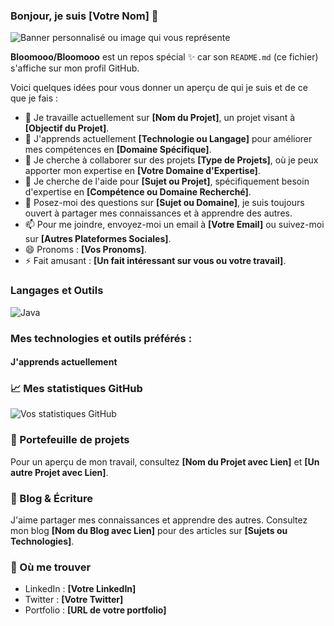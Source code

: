 ### Bonjour, je suis [Votre Nom] 👋

![Banner personnalisé ou image qui vous représente](URL_de_l'image)

**Bloomooo/Bloomooo** est un repos spécial ✨ car son `README.md` (ce fichier) s'affiche sur mon profil GitHub.

Voici quelques idées pour vous donner un aperçu de qui je suis et de ce que je fais :

- 🔭 Je travaille actuellement sur **[Nom du Projet]**, un projet visant à **[Objectif du Projet]**.
- 🌱 J'apprends actuellement **[Technologie ou Langage]** pour améliorer mes compétences en **[Domaine Spécifique]**.
- 👯 Je cherche à collaborer sur des projets **[Type de Projets]**, où je peux apporter mon expertise en **[Votre Domaine d'Expertise]**.
- 🤔 Je cherche de l'aide pour **[Sujet ou Projet]**, spécifiquement besoin d'expertise en **[Compétence ou Domaine Recherché]**.
- 💬 Posez-moi des questions sur **[Sujet ou Domaine]**, je suis toujours ouvert à partager mes connaissances et à apprendre des autres.
- 📫 Pour me joindre, envoyez-moi un email à **[Votre Email]** ou suivez-moi sur **[Autres Plateformes Sociales]**.
- 😄 Pronoms : **[Vos Pronoms]**.
- ⚡ Fait amusant : **[Un fait intéressant sur vous ou votre travail]**.

### Langages et Outils
![Java]([URL_du_logo](https://www.google.com/imgres?imgurl=https%3A%2F%2Fd1fmx1rbmqrxrr.cloudfront.net%2Fzdnet%2Foptim%2Fi%2Fedit%2Fne%2F2021%2F09%2Flogo_java__w1200.jpg&tbnid=dtHwgbssHiMiXM&vet=12ahUKEwjvt6aG3eSEAxW4WaQEHbTtAewQMygBegQIARBz..i&imgrefurl=https%3A%2F%2Fwww.zdnet.fr%2Fpratique%2Ftout-comprendre-a-java-39931513.htm&docid=FpIj4OK9qMd-CM&w=1200&h=678&q=java&client=opera-gx&ved=2ahUKEwjvt6aG3eSEAxW4WaQEHbTtAewQMygBegQIARBz))

### Mes technologies et outils préférés :

#### J'apprends actuellement


### 📈 Mes statistiques GitHub

![Vos statistiques GitHub](URL_pour_statistiques_GitHub)

### 🎨 Portefeuille de projets

Pour un aperçu de mon travail, consultez **[Nom du Projet avec Lien]** et **[Un autre Projet avec Lien]**.

### 📝 Blog & Écriture

J'aime partager mes connaissances et apprendre des autres. Consultez mon blog **[Nom du Blog avec Lien]** pour des articles sur **[Sujets ou Technologies]**.

### 💼 Où me trouver

- LinkedIn : **[Votre LinkedIn]**
- Twitter : **[Votre Twitter]**
- Portfolio : **[URL de votre portfolio]**

